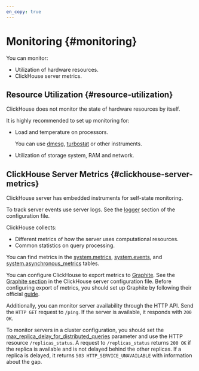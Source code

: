 ```yaml
---
en_copy: true
---
```


# Monitoring {#monitoring}

You can monitor:

-   Utilization of hardware resources.
-   ClickHouse server metrics.

## Resource Utilization {#resource-utilization}

ClickHouse does not monitor the state of hardware resources by itself.

It is highly recommended to set up monitoring for:

-   Load and temperature on processors.

    You can use [dmesg](https://en.wikipedia.org/wiki/Dmesg), [turbostat](https://www.linux.org/docs/man8/turbostat.html) or other instruments.

-   Utilization of storage system, RAM and network.

## ClickHouse Server Metrics {#clickhouse-server-metrics}

ClickHouse server has embedded instruments for self-state monitoring.

To track server events use server logs. See the [logger](server_settings/settings.md#server_settings-logger) section of the configuration file.

ClickHouse collects:

-   Different metrics of how the server uses computational resources.
-   Common statistics on query processing.

You can find metrics in the [system.metrics](system_tables.md#system_tables-metrics), [system.events](system_tables.md#system_tables-events), and [system.asynchronous\_metrics](system_tables.md#system_tables-asynchronous_metrics) tables.

You can configure ClickHouse to export metrics to [Graphite](https://github.com/graphite-project). See the [Graphite section](server_settings/settings.md#server_settings-graphite) in the ClickHouse server configuration file. Before configuring export of metrics, you should set up Graphite by following their official [guide](https://graphite.readthedocs.io/en/latest/install.html).

Additionally, you can monitor server availability through the HTTP API. Send the `HTTP GET` request to `/ping`. If the server is available, it responds with `200 OK`.

To monitor servers in a cluster configuration, you should set the [max\_replica\_delay\_for\_distributed\_queries](settings/settings.md#settings-max_replica_delay_for_distributed_queries) parameter and use the HTTP resource `/replicas_status`. A request to `/replicas_status` returns `200 OK` if the replica is available and is not delayed behind the other replicas. If a replica is delayed, it returns `503 HTTP_SERVICE_UNAVAILABLE` with information about the gap.
